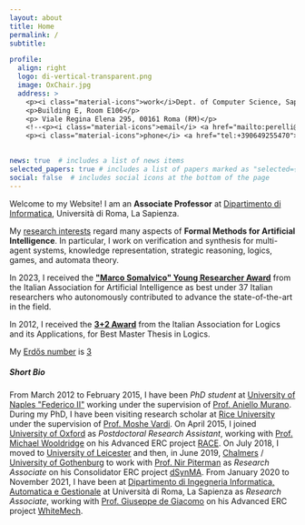 ```yaml
---
layout: about
title: Home
permalink: /
subtitle:

profile:
  align: right
  logo: di-vertical-transparent.png
  image: OxChair.jpg
  address: >
    <p><i class="material-icons">work</i>Dept. of Computer Science, Sapienza University of Rome</p>
    <p>Building E, Room E106</p>
    <p> Viale Regina Elena 295, 00161 Roma (RM)</p>
    <!--<p><i class="material-icons">email</i> <a href="mailto:perelli@di.uniroma1.it">perelli@di.uniroma1.it</a></p>
    <p><i class="material-icons">phone</i> <a href="tel:+390649255470">+39.06.49255.470</a></p>-->
    

news: true  # includes a list of news items
selected_papers: true # includes a list of papers marked as "selected={true}"
social: false  # includes social icons at the bottom of the page
---
```


Welcome to my Website! I am an **Associate Professor** at [Dipartimento di Informatica](http://www.di.uniroma1.it/), Universit&agrave; di Roma, La Sapienza.

My [research interests](/research) regard many aspects of **Formal Methods for Artificial Intelligence**. In particular, I work on verification and synthesis for multi-agent systems, knowledge representation, strategic reasoning, logics, games, and automata theory.

In 2023, I received the **["Marco Somalvico" Young Researcher Award](https://www.di.uniroma1.it/it/notizie/riconoscimenti/premio-marco-somalvico-giuseppe-perelli)** from the Italian Association for Artificial Intelligence as best under 37 Italian researchers who autonomously contributed to advance the state-of-the-art in the field.

In 2012, I received the **[3+2 Award](https://www.ailalogica.it/pdf/premi/relazione3+2-2012.pdf)** from the Italian Association for Logics and its Applications, for Best Master Thesis in Logics.

My [Erdős number](https://en.wikipedia.org/wiki/Erd%C5%91s_number) is [3](https://mathscinet.ams.org/mathscinet/freetools/collab-dist?source=1034313&target=189017)


##### Short Bio

From March 2012 to February 2015, I have been <em>PhD student</em> at [University of Naples "Federico II"](http://www.unina.it) working under the supervision of [Prof. Aniello Murano](http://people.na.infn.it/~murano/).
During my PhD, I have been visiting research scholar at [Rice University](https://www.rice.edu/) under the supervision of [Prof. Moshe Vardi](https://www.cs.rice.edu/~vardi).
On April 2015, I joined [University of Oxford](http://www.cs.ox.ac.uk/) as <em>Postdoctoral Research Assistant</em>, working with [Prof. Michael Wooldridge](http://www.cs.ox.ac.uk/people/michael.wooldridge/) on his Advanced ERC project [RACE](https://www.cs.ox.ac.uk/projects/RACE/index.html).
On July 2018, I moved to [University of Leicester](https://le.ac.uk/) and then, in June 2019, [Chalmers](https://www.chalmers.se/)&nbsp;/ [University of Gothenburg](https://www.gu.se/) to work with [Prof. Nir Piterman](http://www.cse.chalmers.se/~piterman/) as <em>Research Associate</em> on his Consolidator ERC project [dSynMA](https://dsynmaerc.bitbucket.io/).
From January 2020 to November 2021, I have been at [Dipartimento di Ingegneria Informatica, Automatica e Gestionale](http://www.diag.uniroma1.it/) at Universit&agrave; di Roma, La Sapienza as <em>Research Associate</em>, working with [Prof. Giuseppe de Giacomo](http://www.dis.uniroma1.it/degiacom/) on his Advanced ERC project [WhiteMech](https://whitemech.github.io/).

